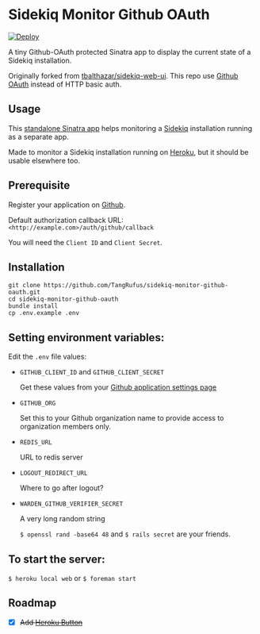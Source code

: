 # Sidekiq Monitor Github OAuth

[![Deploy](https://www.herokucdn.com/deploy/button.svg)](https://heroku.com/deploy?template=https://github.com/TangRufus/sidekiq-monitor-github-oauth)

A tiny Github-OAuth protected Sinatra app to display the current state of a Sidekiq installation.

Originally forked from [tbalthazar/sidekiq-web-ui](https://github.com/tbalthazar/sidekiq-web-ui). This repo use [Github OAuth](https://developer.github.com/v3/oauth/) instead of HTTP basic auth.


## Usage

This [standalone Sinatra app](https://github.com/mperham/sidekiq/wiki/Monitoring#standalone) helps monitoring a [Sidekiq](http://sidekiq.org/) installation running as a separate app.

Made to monitor a Sidekiq installation running on [Heroku](https://heroku.com), but it should be usable elsewhere too.


## Prerequisite

Register your application on [Github](https://github.com/settings/developers).

Default authorization callback URL: `<http://example.com>/auth/github/callback`

You will need the `Client ID` and `Client Secret`.


## Installation

```shell
git clone https://github.com/TangRufus/sidekiq-monitor-github-oauth.git
cd sidekiq-monitor-github-oauth
bundle install
cp .env.example .env
```


## Setting environment variables:

Edit the `.env` file values:

- `GITHUB_CLIENT_ID` and `GITHUB_CLIENT_SECRET`

	Get these values from your [Github application settings page](https://github.com/settings/developers)


- `GITHUB_ORG`

	Set this to your Github organization name to provide access to organization members only.


- `REDIS_URL`

	URL to redis server


- `LOGOUT_REDIRECT_URL`

	Where to go after logout?


- `WARDEN_GITHUB_VERIFIER_SECRET`

	A very long random string

	`$ openssl rand -base64 48` and `$ rails secret` are your friends.


## To start the server:

`$ heroku local web` or `$ foreman start`


## Roadmap

- [x] ~~Add [Heroku Button](https://devcenter.heroku.com/articles/heroku-button)~~
